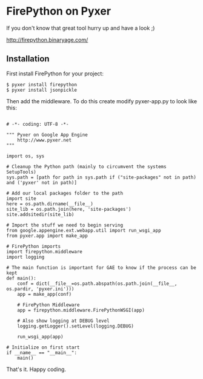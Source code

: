 # FirePython on Pyxer #

If you don't know that great tool hurry up and have a look ;)

http://firepython.binaryage.com/

## Installation ##

First install FirePython for your project:

```
$ pyxer install firepython
$ pyxer install jsonpickle
```

Then add the middleware. To do this create modify pyxer-app.py to look like this:

```

# -*- coding: UTF-8 -*-

""" Pyxer on Google App Engine
    http://www.pyxer.net
""" 

import os, sys

# Cleanup the Python path (mainly to circumvent the systems SetupTools)
sys.path = [path for path in sys.path if ("site-packages" not in path) and ('pyxer' not in path)]

# Add our local packages folder to the path
import site
here = os.path.dirname(__file__)
site_lib = os.path.join(here, 'site-packages')
site.addsitedir(site_lib)

# Import the stuff we need to begin serving
from google.appengine.ext.webapp.util import run_wsgi_app
from pyxer.app import make_app

# FirePython imports
import firepython.middleware
import logging

# The main function is important for GAE to know if the process can be kept
def main():
    conf = dict(__file__=os.path.abspath(os.path.join(__file__, os.pardir, 'pyxer.ini')))
    app = make_app(conf)

    # FirePython Middleware
    app = firepython.middleware.FirePythonWSGI(app)

    # Also show logging at DEBUG level
    logging.getLogger().setLevel(logging.DEBUG)

    run_wsgi_app(app)

# Initialize on first start
if __name__ == "__main__":
    main()
```

That's it. Happy coding.
